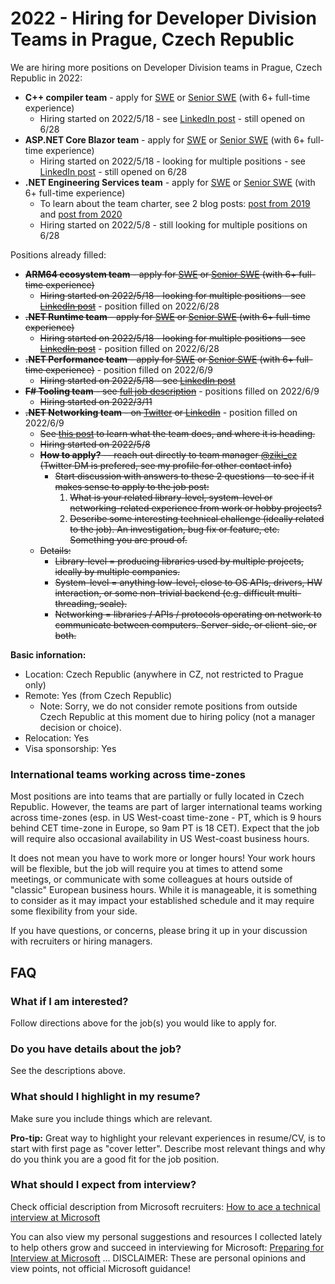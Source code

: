 # 2022 - Hiring for Developer Division Teams in Prague, Czech Republic

We are hiring more positions on Developer Division teams in Prague, Czech Republic in 2022:
- **C++ compiler team** - apply for [SWE](https://careers.microsoft.com/us/en/job/1245941/Software-Engineer-multiple-roles) or [Senior SWE](https://careers.microsoft.com/us/en/job/1245927/Senior-Software-Engineer-multiple-roles) (with 6+ full-time experience)
    - Hiring started on 2022/5/18 - see [LinkedIn post](https://www.linkedin.com/posts/mareksafar_hiring-mdcp-activity-6932648812066816000-thgB) - still opened on 6/28
- **ASP.NET Core Blazor team** - apply for [SWE](https://careers.microsoft.com/us/en/job/1245941/Software-Engineer-multiple-roles) or [Senior SWE](https://careers.microsoft.com/us/en/job/1245927/Senior-Software-Engineer-multiple-roles) (with 6+ full-time experience)
    - Hiring started on 2022/5/18 - looking for multiple positions - see [LinkedIn post](https://www.linkedin.com/posts/mareksafar_hiring-mdcp-activity-6932648812066816000-thgB) - still opened on 6/28
- **.NET Engineering Services team** - apply for [SWE](https://careers.microsoft.com/us/en/job/1245941/Software-Engineer-multiple-roles) or [Senior SWE](https://careers.microsoft.com/us/en/job/1245927/Senior-Software-Engineer-multiple-roles) (with 6+ full-time experience)
    - To learn about the team charter, see 2 blog posts: [post from 2019](https://devblogs.microsoft.com/dotnet/the-evolving-infrastructure-of-net-core/) and [post from 2020](https://devblogs.microsoft.com/dotnet/a-deep-dive-into-how-net-builds-and-ships/)
    - Hiring started on 2022/5/8 - still looking for multiple positions on 6/28

Positions already filled:

- ~~**ARM64 ecosystem team** - apply for [SWE](https://careers.microsoft.com/us/en/job/1245941/Software-Engineer-multiple-roles) or [Senior SWE](https://careers.microsoft.com/us/en/job/1245927/Senior-Software-Engineer-multiple-roles) (with 6+ full-time experience)~~
    - ~~Hiring started on 2022/5/18 - looking for multiple positions - see [LinkedIn post](https://www.linkedin.com/posts/mareksafar_hiring-mdcp-activity-6932648812066816000-thgB)~~ - position filled on 2022/6/28
- ~~**.NET Runtime team** - apply for [SWE](https://careers.microsoft.com/us/en/job/1245941/Software-Engineer-multiple-roles) or [Senior SWE](https://careers.microsoft.com/us/en/job/1245927/Senior-Software-Engineer-multiple-roles) (with 6+ full-time experience)~~
    - ~~Hiring started on 2022/5/18 - looking for multiple positions - see [LinkedIn post](https://www.linkedin.com/posts/mareksafar_hiring-mdcp-activity-6932648812066816000-thgB)~~ - position filled on 2022/6/28
- ~~**.NET Performance team** - apply for [SWE](https://careers.microsoft.com/us/en/job/1245941/Software-Engineer-multiple-roles) or [Senior SWE](https://careers.microsoft.com/us/en/job/1245927/Senior-Software-Engineer-multiple-roles) (with 6+ full-time experience)~~ - position filled on 2022/6/9
    - ~~Hiring started on 2022/5/18 - see [LinkedIn post](https://www.linkedin.com/posts/mareksafar_hiring-mdcp-activity-6932648812066816000-thgB)~~
- ~~**F# Tooling team** - see [full job description](https://careers.microsoft.com/us/en/job/1291329/Software-Engineer-F-tools-team)~~ - positions filled on 2022/6/9
    - ~~Hiring started on 2022/3/11~~
- ~~**.NET Networking team** - on [Twitter](https://twitter.com/ziki_cz/status/1523412211905228801) or [LinkedIn](https://www.linkedin.com/posts/karelzikmund_net-networking-team-is-hiring-in-czech-republic-activity-6929455079716458496-mwNz)~~ - position filled on 2022/6/9
    - ~~See [this post](/networking_resources) to learn what the team does, and where it is heading.~~
    - ~~Hiring started on 2022/5/8~~
    - ~~**How to apply?** -- reach out directly to team manager [@ziki_cz](https://twitter.com/ziki_cz) (Twitter DM is prefered, see my profile for other contact info)~~
        - ~~Start discussion with answers to these 2 questions - to see if it makes sense to apply to the job post:~~
            1. ~~What is your related library-level, system-level or networking-related experience from work or hobby projects?~~
            2. ~~Describe some interesting technical challenge (ideally related to the job). An investigation, bug fix or feature, etc. Something you are proud of.~~
    - ~~Details:~~
        - ~~Library-level = producing libraries used by multiple projects, ideally by multiple companies.~~
        - ~~System-level = anything low-level, close to OS APIs, drivers, HW interaction, or some non-trivial backend (e.g. difficult multi-threading, scale).~~
        - ~~Networking = libraries / APIs / protocols operating on network to communicate between computers. Server-side, or client-sie, or both.~~



**Basic infornation:**
- Location: Czech Republic (anywhere in CZ, not restricted to Prague only)
- Remote: Yes (from Czech Republic)
    - Note: Sorry, we do not consider remote positions from outside Czech Republic at this moment due to hiring policy (not a manager decision or choice).
- Relocation: Yes
- Visa sponsorship: Yes


### International teams working across time-zones

Most positions are into teams that are partially or fully located in Czech Republic.
However, the teams are part of larger international teams working across time-zones (esp. in US West-coast time-zone - PT, which is 9 hours behind CET time-zone in Europe, so 9am PT is 18 CET).
Expect that the job will require also occasional availability in US West-coast business hours.

It does not mean you have to work more or longer hours!
Your work hours will be flexible, but the job will require you at times to attend some meetings, or communicate with some colleagues at hours outside of "classic" European business hours.
While it is manageable, it is something to consider as it may impact your established schedule and it may require some flexibility from your side.

If you have questions, or concerns, please bring it up in your discussion with recruiters or hiring managers.



## FAQ


### What if I am interested?

Follow directions above for the job(s) you would like to apply for.


### Do you have details about the job?

See the descriptions above.


### What should I highlight in my resume?

Make sure you include things which are relevant.

**Pro-tip:** Great way to highlight your relevant experiences in resume/CV, is to start with first page as "cover letter".
Describe most relevant things and why do you think you are a good fit for the job position.


### What should I expect from interview?

Check official description from Microsoft recruiters: [How to ace a technical interview at Microsoft](https://news.microsoft.com/life/how-to-ace-a-technical-interview-at-microsoft)

You can also view my personal suggestions and resources I collected lately to help others grow and succeed in interviewing for Microsoft: [Preparing for Interview at Microsoft](/interview_prep)
... DISCLAIMER: These are personal opinions and view points, not official Microsoft guidance!
